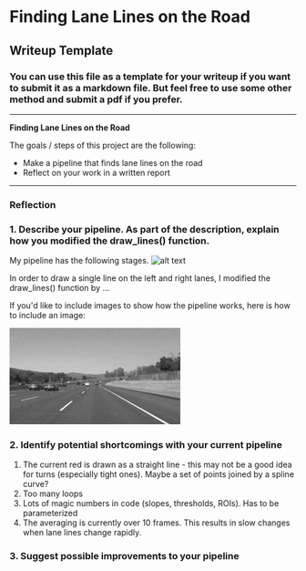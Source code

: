 # **Finding Lane Lines on the Road** 

## Writeup Template

### You can use this file as a template for your writeup if you want to submit it as a markdown file. But feel free to use some other method and submit a pdf if you prefer.

---

**Finding Lane Lines on the Road**

The goals / steps of this project are the following:
* Make a pipeline that finds lane lines on the road
* Reflect on your work in a written report


[//]: # (Image References)

[image1]: ./examples/grayscale.jpg "Grayscale"
[image2]: .week-1.jpg "Processing Pipeline"

---

### Reflection

### 1. Describe your pipeline. As part of the description, explain how you modified the draw_lines() function.

My pipeline has the following stages. 
![alt text][image2]



In order to draw a single line on the left and right lanes, I modified the draw_lines() function by ...

If you'd like to include images to show how the pipeline works, here is how to include an image: 

![alt text][image1]


### 2. Identify potential shortcomings with your current pipeline


1. The current red is drawn as a straight line - this may not be a good idea for turns (especially tight ones). Maybe a set of points joined by a spline curve?
2. Too many loops
3. Lots of magic numbers in code (slopes, thresholds, ROIs). Has to be parameterized 
4. The averaging is currently over 10 frames. This results in slow changes when lane lines change rapidly.


### 3. Suggest possible improvements to your pipeline

